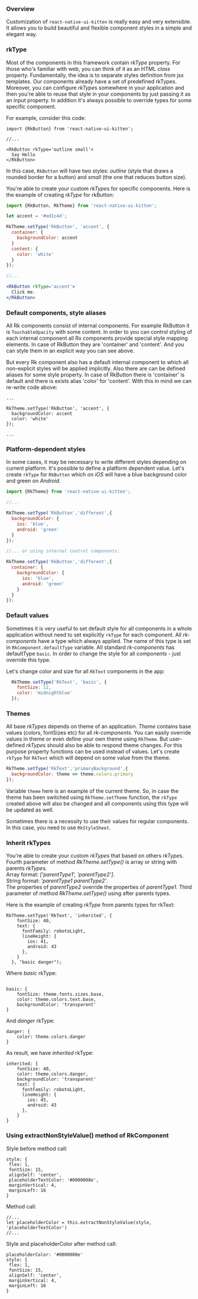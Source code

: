 ### Overview
Customization of `react-native-ui-kitten` is really easy and very extensible. 
It allows you to build beautiful and flexible component styles in a simple and elegant way.

### rkType

Most of the components in this framework contain *rkType* property.
For those who's familiar with web, you can think of it as an HTML *class* property.
Fundamentally, the idea is to separate styles definition from jsx templates.
Our components already have a set of predefined rkTypes. 
Moreover, you can configure *rkType*s somewhere in your application and then you're able to reuse that style in your components by just passing it as an input property.
In addition it's always possible to override types for some specific component.

For example, consider this code: 

```
import {RkButton} from 'react-native-ui-kitten';

//... 

<RkButton rkType='outline small'>
  Say Hello
</RkButton>

```

In this case, `RkButton` will have two styles: *outline* (style that 
draws a rounded border for a button) and *small* (the one that reduces button size).

You're able to create your custom *rkType*s for specific components.
Here is the example of creating *rkType* for rkButton:

```jsx
import {RkButton, RkTheme} from 'react-native-ui-kitten';

let accent = '#ed1c4d';

RkTheme.setType('RkButton', 'accent', {
  container: {
    backgroundColor: accent
  }
  content: {
    color: 'white'
  }
});

//...

<RkButton rkType='accent'>
  Click me.
</RkButton>
```

### Default components, style aliases

All Rk components consist of internal components. For example RkButton it is `TouchableOpacity` with some content. In order to you can control styling of each internal component all Rx components provide special style mapping elements.
In case of RkButton they are 'container' and 'content'. And you can style them in an explicit way you can see above.

But every Rk component also has a default internal component to which all non-explicit styles will be applied implicitly. Also there are can be defined aliases for some style property.
In case of RkButton there is 'container' is default and there is exists alias 'color' for 'content'. With this in mind we can re-write code above:

```
...

RkTheme.setType('RkButton', 'accent', {
  backgroundColor: accent
  color: 'white'
});

...
```

### Platform-dependent styles

In some cases, it may be necessary to write different styles depending on current platform. It's possible to define a platform dependent value. Let's create `rkType` for `RkButton` which on *iOS* will have a blue background color and green on *Android*.

```jsx
import {RkTheme} from 'react-native-ui-kitten';

//...

RkTheme.setType('RkButton','different',{
  backgroundColor: {
    ios: 'blue',
    android: 'green'
  }
});

//... or using internal control components:

RkTheme.setType('RkButton','different',{
  container: {
    backgroundColor: {
      ios: 'blue',
      android: 'green'
    }
  }
});

```

### Default values
Sometimes it is very useful to set default style for all components in a whole application without need to set explicitly `rkType`
for each component. All *rk-components* have a type which always applied. The name of this type is set in `RkComponent.defaultType` variable.
All standard *rk-components* has defaultType `basic`. In order to change the style for all components - just override this type.

Let's change color and size for all `RkText` components in the app:

```jsx
  RkTheme.setType('RkText', 'basic', {
    fontSize: 12,
    color: 'midnightblue'
  });
```

### Themes

All base *rkTypes* depends on theme of an application. *Theme* contains base values (colors, fontSizes etc) for all *rk-components*.
You can easily override values in theme or even define your own theme using `RkTheme`.
But user-defined *rkType*s should also be able to respond theme changes.
For this purpose property functions can be used instead of values.
Let's create `rkType` for `RkText` which will depend on some value from the theme.

```jsx
RkTheme.setType('RkText','primaryBackground',{
  backgroundColor: theme => theme.colors.primary
});
```

Variable `theme` here is an example of the current theme. So, in case the theme has been switched using `RkTheme.setTheme` function, the `rkType`
 created above will also be changed and all components using this type will be updated as well.


Sometimes there is a necessity to use their values for regular components. In this case, you need to use `RkStyleSheet`.

### Inherit rkTypes

You're able to create your custom *rkType*s that based on others *rkType*s.
Fourth parameter of method *RkTheme.setType()* is array or string with parents *rkType*s.<br/>
Array format: *['parentType1', 'parentType2']*.<br/>
String format: *'parentType1 parentType2'*.<br/>
The properties of *parentType2* override the properties of *parentType1*. Third parameter of method *RkTheme.setType()* using after parents types.


Here is the example of creating *rkType* from parents types for rkText:

```
RkTheme.setType('RkText', 'inherited', {
    fontSize: 40,
    text: {
      fontFamily: robotoLight,
      lineHeight: {
        ios: 41,
        android: 43
      },
    }
  }, "basic danger");
```

Where *basic* rkType:
```

basic: {
    fontSize: theme.fonts.sizes.base,
    color: theme.colors.text.base,
    backgroundColor: 'transparent'
}
```

And *danger* rkType:
```
danger: {
    color: theme.colors.danger
}
```

As result, we have *inherited* rkType:
```
inherited: {
    fontSize: 40,
    color: theme.colors.danger,
    backgroundColor: 'transparent'
    text: {
      fontFamily: robotoLight,
      lineHeight: {
        ios: 45,
        android: 43
      },
    }
}
```

### Using extractNonStyleValue() method of RkComponent
Style before method call:

```
style: {
 flex: 1,
 fontSize: 15,
 alignSelf: 'center',
 placeholderTextColor: '#0000008e',
 marginVertical: 4,
 marginLeft: 16
}
```
Method call:
```
//...
let placeholderColor = this.extractNonStyleValue(style, 'placeholderTextColor')
//...
```
Style and placeholderColor after method call:
```
placeholderColor: '#0000008e'
style: {
 flex: 1,
 fontSize: 15,
 alignSelf: 'center',
 marginVertical: 4,
 marginLeft: 16
}
```